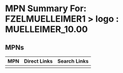 



# MPN Summary For: FZELMUELLEIMER1 > logo : MUELLEIMER_10.00

## MPNs
  

|MPN|Direct Links|Search Links|
| :--- | :--- | :--- |
||||
